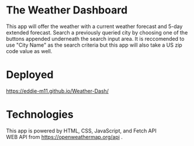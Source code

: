 # The Weather Dashboard

This app will offer the weather with a current weather forecast and 5-day extended forecast. Search a previously queried city by choosing one of the buttons appended underneath the search input area. It is reccomended to use "City Name" as the search criteria but this app will also take a US zip code value as well.

# Deployed

https://eddie-m11.github.io/Weather-Dash/

# Technologies

This app is powered by HTML, CSS, JavaScript, and Fetch API <br>
WEB API from https://openweathermap.org/api .
